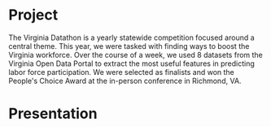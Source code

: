 # Project
The Virginia Datathon is a yearly statewide competition focused around a central theme. This year, we were tasked with finding ways to boost the Virginia workforce. Over the course of a week, we used 8 datasets
from the Virginia Open Data Portal to extract the most useful features in predicting labor force participation. We were selected as finalists and won the People's Choice Award at the in-person conference 
in Richmond, VA.

# Presentation
